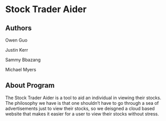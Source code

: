 # Stock Trader Aider

## Authors

Owen Guo

Justin Kerr

Sammy Bbazang

Michael Myers

## About Program

The Stock Trader Aider is a tool to aid an individual in viewing their stocks. The philosophy we have is that one shouldn’t have to go through a sea of advertisements just to view their stocks, so we deisgned a cloud based website that makes it easier for a user to view their stocks without stress.